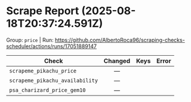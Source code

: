 # Scrape Report (2025-08-18T20:37:24.591Z)

Group: `price`  |  Run: https://github.com/AlbertoRoca96/scraping-checks-scheduler/actions/runs/17051889147

| Check | Changed | Keys | Error |
|---|:---:|:--|:--|
| `scrapeme_pikachu_price` | — |  |  |
| `scrapeme_pikachu_availability` | — |  |  |
| `psa_charizard_price_gem10` | — |  |  |
